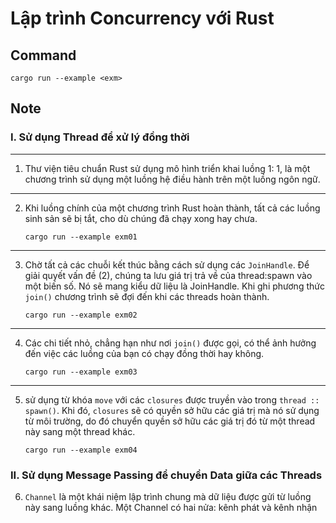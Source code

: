 # Lập trình Concurrency với Rust
## Command
```cargo run --example <exm>```
## Note

### I. Sử dụng Thread để xử lý đồng thời
---
1. Thư viện tiêu chuẩn Rust sử dụng mô hình triển khai luồng 1: 1, là một chương trình sử dụng một luồng hệ điều hành trên một luồng ngôn ngữ.
---
2. Khi luồng chính của một chương trình Rust hoàn thành, tất cả các luồng sinh sản sẽ bị tắt, cho dù chúng đã chạy xong hay chưa.

    ```cargo run --example exm01```
---
3. Chờ tất cả các chuỗi kết thúc bằng cách sử dụng các `JoinHandle`. Để giải quyết vấn đề (2), chúng ta lưu giá trị trả về của thread:spawn vào một biến số. Nó sẽ mang kiểu dữ liệu là JoinHandle. Khi ghi phương thức `join()` chương trình sẽ đợi đến khi các threads hoàn thành.

   ```cargo run --example exm02```
---
4. Các chi tiết nhỏ, chẳng hạn như nơi `join()` được gọi, có thể ảnh hưởng đến việc các luồng của bạn có chạy đồng thời hay không.

   ```cargo run --example exm03```
---
5. sử dụng từ khóa `move` với các `closures` được truyền vào trong `thread :: spawn()`. Khi đó, `closures` sẽ có quyền sở hữu các giá trị mà nó sử dụng từ môi trường, do đó chuyển quyền sở hữu các giá trị đó từ một thread này sang một thread khác.

   ```cargo run --example exm04```

### II. Sử dụng Message Passing để chuyền Data giữa các Threads
6. `Channel` là một khái niệm lập trình chung mà dữ liệu được gửi từ luồng này sang luồng khác. Một Channel có hai nửa: kênh phát và kênh nhận